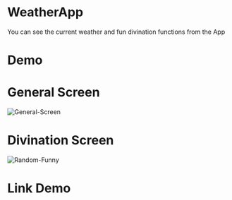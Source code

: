 # WeatherApp

You can see the current weather and fun divination functions from the App

# Demo

# General Screen

<img src="https://i.ibb.co/yYMkptg/General-Screen.png" alt="General-Screen" border="0" />

# Divination Screen

<img src="https://i.ibb.co/kqtLbZ7/Random-Funny.png" alt="Random-Funny" border="0" />

# Link Demo
